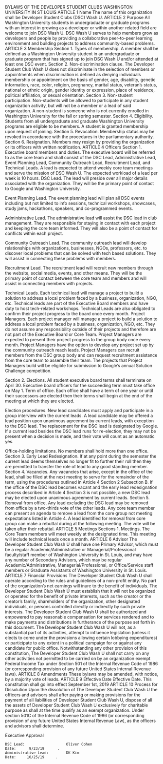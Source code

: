 BYLAWS OF THE DEVELOPER STUDENT CLUBS WASHINGTON UNIVERSITY IN ST LOUIS
ARTICLE 1
Name
The name of this organization shall be Developer Student Clubs (DSC) Wash U.
ARTICLE 2
Purpose
All Washington University students in undergraduate or graduate programs with an interest in growing as a developer or within another related field are welcome to join DSC Wash U. DSC Wash U serves to help members grow as developers and people by providing a collaborative peer-to-peer learning environment and building projects to address community-based problems. 
ARTICLE 3
Membership
Section 1. Types of membership. 
A member shall be defined as a Washington University student in an undergraduate or graduate program that has signed up to join DSC Wash U and/or attended at least one DSC event. 
Section 2. Non-discrimination clause. 
The Developer Student Club Wash U does not discriminate in the selection of members or appointments when discrimination is defined as denying individuals membership or appointment on the basis of gender, age, disability, genetic information, race, color, religion, pregnancy, marital status, veteran’s status, national or ethnic origin, gender identity or expression, place of residence, political affiliation, or sexual orientation.
Section 3. Non-student participation. 
Non-students will be allowed to participate in any student organization activity, but will not be a member or a lead of said organization. A non-student is someone who is not currently enrolled in Washington University for the fall or spring semester.
Section 4. Eligibility.
Students from all undergraduate and graduate Washington University programs are eligible to be members. A student is granted membership upon request of joining. 
Section 5. Revocation.
Membership status may be revoked in accordance with the procedures in the parliamentary authority.
Section 6. Resignation.
Members may resign by providing the organization or its officers with written notification. 
ARTICLE 4
Officers 
Section 1. Executive board members and duties.
The executive board will be referred to as the core team and shall consist of the DSC Lead, Administrative Lead, Event Planning Lead, Community Outreach Lead, Recruitment Lead, and Technical Leads. A lead is expected to attend weekly core team meetings and serve the mission of DSC Wash U. The expected workload of a lead per week is 10 hours. 
DSC Lead. The lead will preside over all major details associated with the organization. They will be the primary point of contact to Google and Washington University.    

Event Planning Lead. The event planning lead will plan all DSC events including but not limited to info sessions, technical workshops, showcases, study jams, hackathons, speakers, and co-programmed events.  

Administrative Lead. The administrative lead will assist the DSC lead in club management. They are responsible for staying in contact with each project and keeping the core team informed. They will also be a point of contact for conflicts within each project.  

Community Outreach Lead. The community outreach lead will develop relationships with organizations, businesses, NGOs, professors, etc. to discover local problems that can be solved with tech based solutions. They will assist in connecting these problems with members. 

Recruitment Lead. The recruitment lead will recruit new members through the website, social media, events, and other means. They will be the primary point of contact between the core team and members and will assist in connecting members with projects. 

Technical Leads. Each technical lead will manage a project to build a solution to address a local problem faced by a business, organization, NGO, etc. Technical leads are part of the Executive Board members and have duty to host tech-related workshops. Technical Leads are also obligated to confirm their project progress to the board once every month. 
Project Managers. Each project manager will manage a project to build a solution to address a local problem faced by a business, organization, NGO, etc. They do not assume any responsibility outside of their projects and therefore are not part of the Executive Board or Core Team. Project Managers are expected to present their project progress to the group body once every month. 
Project Managers have the option to develop any project set up by the community outreach reach leads.
Project Managers can recruit members from the DSC group body and can request recruitment assistance from the core team to assemble their team.
The projects that Project Managers build will be eligible for submission to Google’s annual Solution Challenge competition.

Section 2. Elections.
All student executive board terms shall terminate on April 30. Executive board officers for the succeeding term must take office on May 1. 
Term of office. Each office shall have a term of one year or until their successors are elected then their terms shall begin at the end of the meeting at which they are elected.

Election procedures. New lead candidates must apply and participate in a group interview with the current leads. A lead candidate may be offered a lead position upon unanimous agreement by current leads, with exception to the DSC lead. The replacement for the DSC lead is designated by Google. If a current lead besides the DSC lead runs for re-election, they may not be present when a decision is made, and their vote will count as an automatic yes. 

Office-holding limitations. No members shall hold more than one office.
Section 3.  Early Lead Redesignation.
If at any point during the semester the current lead deems themselves no longer fit to further their roll then they are permitted to transfer the role of lead to any good standing member.
Section 4. Vacancies.
Any vacancies that arise, except in the office of the lead, shall be filled at the next meeting to serve for the remainder of the term, using the procedures outlined in Article 4 Section 2 Subsection B. If the office of the DSC lead becomes vacant and the early lead redesignation process described in Article 4 Section 3 is not possible, a new DSC lead may be elected upon unanimous agreement by current leads. 
Section 5. Removal from office.
Any lead excluding the DSC lead may be removed from office by a two-thirds vote of the other leads. 
Any core team member can present an agenda to remove a lead from the core group not meeting expectations listed in Article 4. A lead identified for removal from core group can make a rebuttal during at the following meeting. The vote will be taken after their rebuttal.
ARTICLE 5
Meetings
Sections 1. Meetings.
The Core Team members will meet weekly at the designated time. This meeting will include technical leads once a month.
ARTICLE 6
Advisor
The Developer Student Club Wash U shall have one Primary Advisor, which must be a regular Academic/Administrative or Managerial/Professional faculty/staff member of Washington University in St. Louis, and may have any number of Secondary Advisors, which may be regular Academic/Administrative, Managerial/Professional, or Office/Service staff members or Graduate Assistants of Washington University in St. Louis. 
ARTICLE 7
Financial Provisions 
The Developer Student Club Wash U shall operate according to the rules and guidelines of a non-profit entity. No part of the organization’s net earnings will inure to the benefit of individuals. The Developer Student Club Wash U must establish that it will not be organized or operated for the benefit of private interests, such as the creator or the creator’s family, shareholders of the organization, other designated individuals, or persons controlled directly or indirectly by such private interests. The Developer Student Club Wash U shall be authorized and empowered to pay reasonable compensation for services rendered and to make payments and distributions in furtherance of the purpose set forth in this document. The Developer Student Club Wash U will not, as a substantial part of its activities, attempt to influence legislation (unless it elects to come under the provisions allowing certain lobbying expenditures) or participate to any extent in a political campaign for or against any candidate for public office. Notwithstanding any other provision of this constitution, The Developer Student Club Wash U shall not carry on any other activities not permitted to be carried on by an organization exempt Federal Income Tax under Section 501 of the Internal Revenue Code of 1986 (or corresponding provision of any future United States Internal Revenue laws). 
ARTICLE 8
Amendments
These bylaws may be amended, with notice, by a majority vote of leads. 
ARTICLE 9
Effective Date
Effective Date. This constitution shall go into effect September 1st, 2019
ARTICLE 10
Process for Dissolution
Upon the dissolution of The Developer Student Club Wash U the officers and advisors shall after paying or making provisions for the payment of all liabilities of Developer Student Club Wash U, dispose of all the assets of Developer Student Club Wash U exclusively for charitable purpose as shall at the time qualify as an exempt organization. Under section 501C of the Internal Revenue Code of 1986 (or corresponding provision of any future United States Internal Revenue Law), as the officers and advisors shall determine. 

Executive Approval

	DSC Lead:                   Oliver Cohen                                      Date:      9/23/19      .
	Administrative Lead:        DK Kim                                        Date:     10/25/19     .
	




